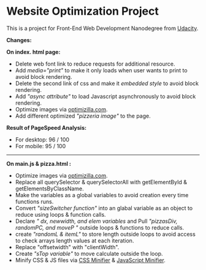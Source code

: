 Website Optimization Project
============================
This is a project for Front-End Web Development Nanodegree from [Udacity][1].

**Changes:**

**On index. html page:**
- Delete web font link to reduce requests for additional resource.
- Add *media="print"* to make it only loads when user wants to print to avoid block rendering.
- Delete the second link of css and make it *embedded style* to avoid block rendering.
- Add *"async attribute"* to load Javascript asynchronously to avoid block rendering.
- Optimize images via [optimizilla.com][2].
- Add different optimized *"pizzeria image"* to the page.

**Result of PageSpeed Analysis:**
- For desktop: 96 / 100
- For mobile: 95 / 100

***
**On main.js & pizza.html :**
- Optimize images via [optimizilla.com][2].
- Replace all querySelector & querySelectorAll with getElementById & getElementsByClassName.
- Make the variables as a global variables to avoid creation every time functions runs.
- Convert *"sizeSwitcher function"* into an glabal variable as an object to reduce using loops & function calls.
- Declare *" dx, newwidth, and elem variables* and Pull *"pizzasDiv, randomPC, and moveP "* outside loops & functions to reduce calls. 
- create *"randomL & itemL"* to store length outside loops to avoid access to check arrays length values at each iteration.
- Replace "offsetwidth" with "clientWidth".
- Create *"sTop variable"* to move calculate outside the loop.
- Minify CSS & JS files via [CSS Minifier][3] & [JavaScript Minifier][4].

[1]:https://www.udacity.com/ 
[2]:http://optimizilla.com/
[3]:https://cssminifier.com/
[4]:https://javascript-minifier.com/
